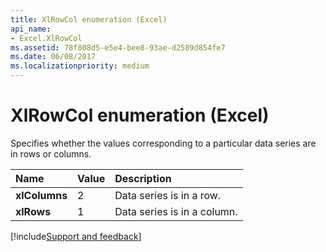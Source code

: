 ```yaml
---
title: XlRowCol enumeration (Excel)
api_name:
- Excel.XlRowCol
ms.assetid: 78f808d5-e5e4-bee8-93ae-d2589d854fe7
ms.date: 06/08/2017
ms.localizationpriority: medium
---
```



# XlRowCol enumeration (Excel)

Specifies whether the values corresponding to a particular data series are in rows or columns.



|Name|Value|Description|
|:-----|:-----|:-----|
| **xlColumns**|2|Data series is in a row.|
| **xlRows**|1|Data series is in a column.|

[!include[Support and feedback](~/includes/feedback-boilerplate.md)]